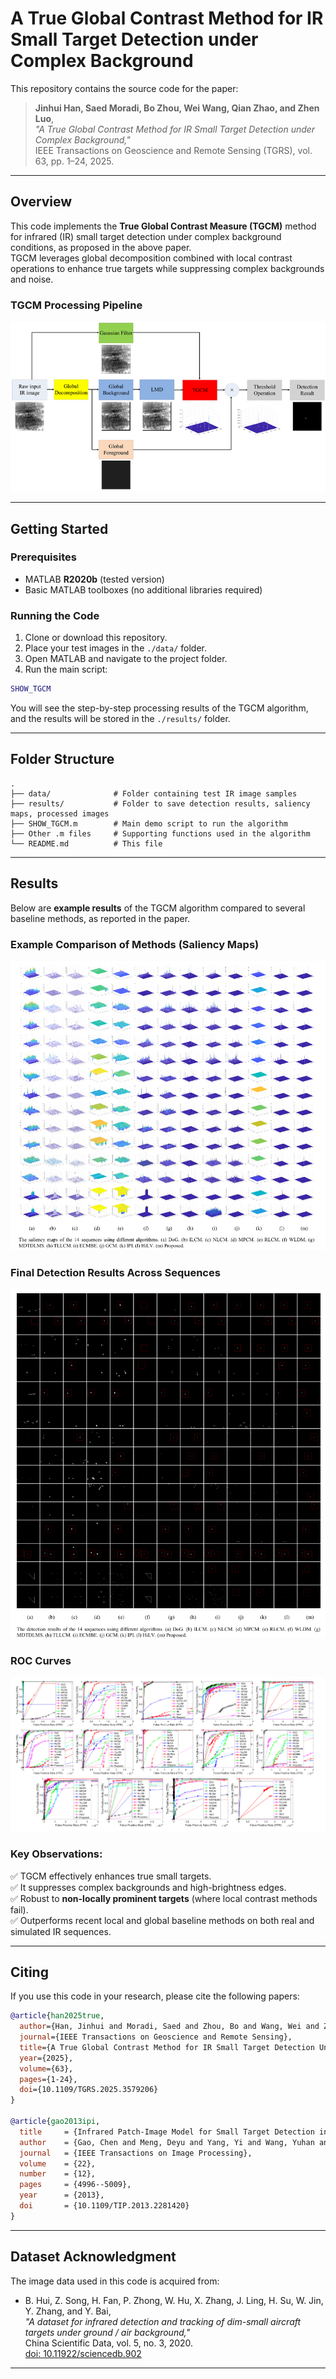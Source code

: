 
# A True Global Contrast Method for IR Small Target Detection under Complex Background

This repository contains the source code for the paper:

> **Jinhui Han, Saed Moradi, Bo Zhou, Wei Wang, Qian Zhao, and Zhen Luo**,  
> *"A True Global Contrast Method for IR Small Target Detection under Complex Background,"*  
> IEEE Transactions on Geoscience and Remote Sensing (TGRS), vol. 63, pp. 1–24, 2025.

---

## Overview

This code implements the **True Global Contrast Measure (TGCM)** method for infrared (IR) small target detection under complex background conditions, as proposed in the above paper.  
TGCM leverages global decomposition combined with local contrast operations to enhance true targets while suppressing complex backgrounds and noise.

### TGCM Processing Pipeline

![TGCM Pipeline](./assets/pipeline.png)


---

## Getting Started

### Prerequisites

- MATLAB **R2020b** (tested version)
- Basic MATLAB toolboxes (no additional libraries required)

### Running the Code

1. Clone or download this repository.
2. Place your test images in the `./data/` folder.
3. Open MATLAB and navigate to the project folder.
4. Run the main script:

```matlab
SHOW_TGCM
```

You will see the step-by-step processing results of the TGCM algorithm, and the results will be stored in the `./results/` folder.

---

## Folder Structure

```
.
├── data/              # Folder containing test IR image samples
├── results/           # Folder to save detection results, saliency maps, processed images
├── SHOW_TGCM.m        # Main demo script to run the algorithm
├── Other .m files     # Supporting functions used in the algorithm
└── README.md          # This file
```

---

## Results

Below are **example results** of the TGCM algorithm compared to several baseline methods, as reported in the paper.


### Example Comparison of Methods (Saliency Maps)

![Saliency Maps](./assets/saliemcymaps.png)

### Final Detection Results Across Sequences

![Detection Results](./assets/detectionresults.png)

### ROC Curves

![ROC Curves](./assets/ROC.png)

### Key Observations:

✅ TGCM effectively enhances true small targets.  
✅ It suppresses complex backgrounds and high-brightness edges.  
✅ Robust to **non-locally prominent targets** (where local contrast methods fail).  
✅ Outperforms recent local and global baseline methods on both real and simulated IR sequences.  

---

## Citing

If you use this code in your research, please cite the following papers:

```bibtex
@article{han2025true,
  author={Han, Jinhui and Moradi, Saed and Zhou, Bo and Wang, Wei and Zhao, Qian and Luo, Zhen},
  journal={IEEE Transactions on Geoscience and Remote Sensing}, 
  title={A True Global Contrast Method for IR Small Target Detection Under Complex Background}, 
  year={2025},
  volume={63},
  pages={1-24},
  doi={10.1109/TGRS.2025.3579206}
}

@article{gao2013ipi,
  title     = {Infrared Patch-Image Model for Small Target Detection in a Single Image},
  author    = {Gao, Chen and Meng, Deyu and Yang, Yi and Wang, Yuhan and Zhou, Xiaoqiang and Hauptmann, Alexander G.},
  journal   = {IEEE Transactions on Image Processing},
  volume    = {22},
  number    = {12},
  pages     = {4996--5009},
  year      = {2013},
  doi       = {10.1109/TIP.2013.2281420}
}
```

---

## Dataset Acknowledgment

The image data used in this code is acquired from:

- B. Hui, Z. Song, H. Fan, P. Zhong, W. Hu, X. Zhang, J. Ling, H. Su, W. Jin, Y. Zhang, and Y. Bai,  
  *"A dataset for infrared detection and tracking of dim-small aircraft targets under ground / air background,"*  
  China Scientific Data, vol. 5, no. 3, 2020.  
  [doi: 10.11922/sciencedb.902](https://doi.org/10.11922/sciencedb.902)

---


